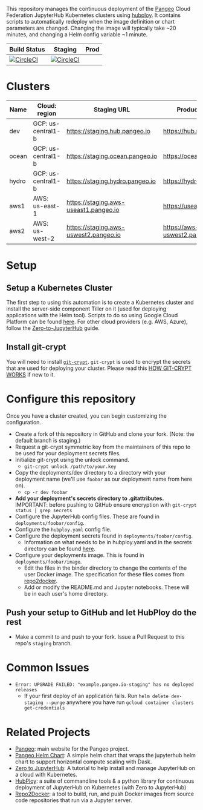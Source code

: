 This repository manages the continuous deployment of the [Pangeo](http://pangeo.io/) Cloud Federation
JupyterHub Kubernetes clusters using [hubploy](https://github.com/yuvipanda/hubploy).
It contains scripts to automatically redeploy when the image definition or
chart parameters are changed. Changing the image will typically take ~20 minutes, and changing a Helm config variable ~1 minute.

Build Status | Staging | Prod
-- | -- | --
 | [![CircleCI](https://circleci.com/gh/pangeo-data/pangeo-cloud-federation/tree/staging.svg?style=svg)](https://circleci.com/gh/pangeo-data/pangeo-cloud-federation/tree/staging) | [![CircleCI](https://circleci.com/gh/pangeo-data/pangeo-cloud-federation/tree/prod.svg?style=svg)](https://circleci.com/gh/pangeo-data/pangeo-cloud-federation/tree/prod)

# Clusters

Name    | Cloud: region      |  Staging URL                             | Production URL
--      |-                   |-                                         |-
dev     | GCP: us-central1-b | https://staging.hub.pangeo.io            | https://hub.pangeo.io
ocean   | GCP: us-central1-b | https://staging.ocean.pangeo.io          | https://ocean.pangeo.io
hydro   | GCP: us-central1-b | https://staging.hydro.pangeo.io          | https://hydro.pangeo.io
aws1    | AWS: us-east-1     | https://staging.aws-useast1.pangeo.io    | https://useast1.pangeo.io
aws2    | AWS: us-west-2     | https://staging.aws-uswest2.pangeo.io    | https://aws-uswest2.pangeo.io

# Setup

## Setup a Kubernetes Cluster

The first step to using this automation is to create a Kubernetes cluster and
install the server-side component Tiller on it (used for deploying applications
with the Helm tool). Scripts to do so using Google Cloud Platform can be found [here](https://github.com/pangeo-data/pangeo/tree/master/gce/setup-guide). For other cloud providers (e.g. AWS, Azure), follow the [Zero-to-JupyterHub](https://zero-to-jupyterhub.readthedocs.io/en/latest/create-k8s-cluster.html) guide.

## Install git-crypt

You will need to install
[`git-crypt`](https://www.agwa.name/projects/git-crypt/). `git-crypt` is used
to encrypt the secrets that are used for deploying your cluster. Please read this [HOW GIT-CRYPT WORKS](https://www.agwa.name/projects/git-crypt/) if new to it.

# Configure this repository

Once you have a cluster created, you can begin customizing the configuration.

* Create a fork of this repository in GitHub and clone your fork. (Note: the default branch is staging.)
* Request a git-crypt symmetric key from the maintainers of this repo to be used for your deployment secrets files.
* Initialize git-crypt using the unlock command.
  * `git-crypt unlock /path/to/your.key`
* Copy the deployments/dev directory to a directory with your deployment name (we'll use `foobar` as our deployment name from here on).
  * `cp -r dev foobar`
* **Add your deployment's secrets directory to .gitattributes.** IMPORTANT: before pushing to GitHub ensure encryption with `git-crypt status | grep secrets`
* Configure the JupyterHub config files. These are found in `deployments/foobar/config`.
* Configure the `hubploy.yaml` config file.
* Configure the deployment secrets found in `deployments/foobar/config`.
  * Information on what needs to be in hubploy.yaml and in the secrets directory can be found [here](docs/readme-secrets.md).
* Configure your deployments image. This is found in `deployments/foobar/image`.
  * Edit the files in the binder directory to change the contents of the user Docker image. The specification for these files comes from [repo2docker](https://repo2docker.readthedocs.io/en/latest/).
  * Add or modify the README.md and Jupyter notebooks. These will be in each user's home directory.

## Push your setup to GitHub and let HubPloy do the rest

* Make a commit to and push to your fork. Issue a Pull Request to this repo's `staging` branch.  

# Common Issues

* `Error: UPGRADE FAILED: "example.pangeo.io-staging" has no deployed releases`
  * If your first deploy of an application fails. Run `helm delete dev-staging --purge` anywhere you have run `gcloud container clusters get-credentials`

# Related Projects

- [Pangeo](http://pangeo.io/): main website for the Pangeo project.
- [Pangeo Helm Chart](https://github.com/pangeo-data/helm-chart): A simple helm chart that wraps the jupyterhub helm chart to support horizontal compute scaling with Dask.
- [Zero to JupyterHub](https://zero-to-jupyterhub.readthedocs.io/en/latest/): A tutorial to help install and manage JupyterHub on a cloud with Kubernetes.
- [HubPloy](https://hubploy.readthedocs.io/en/latest/): a suite of commandline tools & a python library for continuous deployment of JupyterHub on Kubernetes (with Zero to JupyterHub)
- [Repo2Docker](https://repo2docker.readthedocs.io/en/latest/): a tool to build, run, and push Docker images from source code repositories that run via a Jupyter server.
